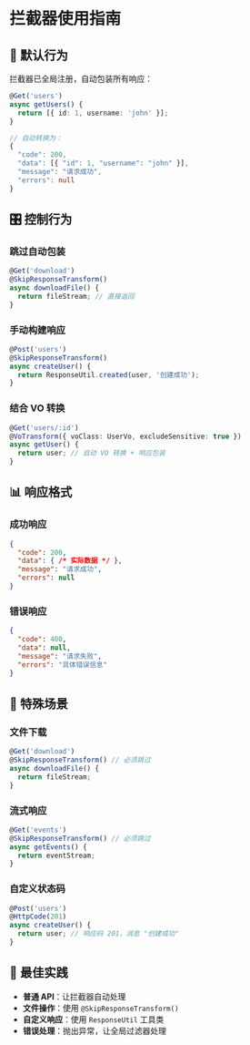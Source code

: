# 拦截器使用指南

## 🚀 默认行为

拦截器已全局注册，自动包装所有响应：

```typescript
@Get('users')
async getUsers() {
  return [{ id: 1, username: 'john' }];
}

// 自动转换为：
{
  "code": 200,
  "data": [{ "id": 1, "username": "john" }],
  "message": "请求成功",
  "errors": null
}
```

## 🎛️ 控制行为

### 跳过自动包装
```typescript
@Get('download')
@SkipResponseTransform()
async downloadFile() {
  return fileStream; // 直接返回
}
```

### 手动构建响应
```typescript
@Post('users')
@SkipResponseTransform()
async createUser() {
  return ResponseUtil.created(user, '创建成功');
}
```

### 结合 VO 转换
```typescript
@Get('users/:id')
@VoTransform({ voClass: UserVo, excludeSensitive: true })
async getUser() {
  return user; // 自动 VO 转换 + 响应包装
}
```

## 📊 响应格式

### 成功响应
```json
{
  "code": 200,
  "data": { /* 实际数据 */ },
  "message": "请求成功",
  "errors": null
}
```

### 错误响应
```json
{
  "code": 400,
  "data": null,
  "message": "请求失败",
  "errors": "具体错误信息"
}
```

## 🔄 特殊场景

### 文件下载
```typescript
@Get('download')
@SkipResponseTransform() // 必须跳过
async downloadFile() {
  return fileStream;
}
```

### 流式响应
```typescript
@Get('events')
@SkipResponseTransform() // 必须跳过
async getEvents() {
  return eventStream;
}
```

### 自定义状态码
```typescript
@Post('users')
@HttpCode(201)
async createUser() {
  return user; // 响应码 201，消息 "创建成功"
}
```

## 🎯 最佳实践

- **普通 API**：让拦截器自动处理
- **文件操作**：使用 `@SkipResponseTransform()`
- **自定义响应**：使用 `ResponseUtil` 工具类
- **错误处理**：抛出异常，让全局过滤器处理
